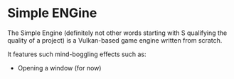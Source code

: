 # Simple ENGine

The Simple Engine (definitely not other words starting with S qualifying the
quality of a project) is a Vulkan-based game engine written from scratch.

It features such mind-boggling effects such as:

- Opening a window (for now)

